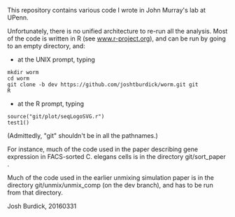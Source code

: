 
This repository contains various code I wrote in John Murray's
lab at UPenn.

Unfortunately, there is no unified architecture to re-run all the analysis.
Most of the code is written in R (see www.r-project.org), and can be run
by going to an empty directory, and:

- at the UNIX prompt, typing
```
mkdir worm
cd worm
git clone -b dev https://github.com/joshtburdick/worm.git git
R
```
- at the R prompt, typing
```
source("git/plot/seqLogoSVG.r")
test1()
```
(Admittedly, "git" shouldn't be in all the pathnames.)

For instance, much of the code used in the paper describing gene
expression in FACS-sorted C. elegans cells is in the directory
git/sort_paper .

Much of the code used in the earlier unmixing simulation paper
is in the directory git/unmix/unmix_comp (on the dev branch), and
has to be run from that directory.

Josh Burdick, 20160331

